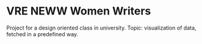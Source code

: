 # VRE NEWW Women Writers 

Project for a design oriented class in university.
Topic: visualization of data, fetched in a predefined way.
